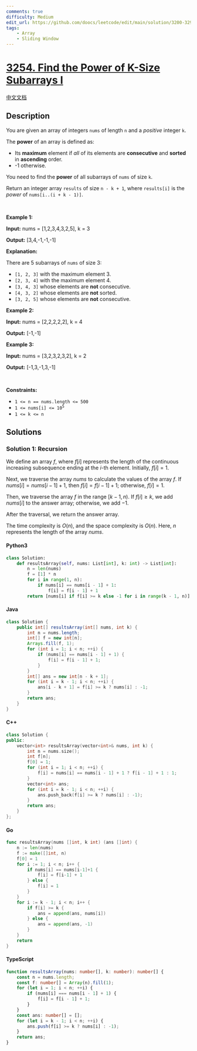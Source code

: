 ```yaml
---
comments: true
difficulty: Medium
edit_url: https://github.com/doocs/leetcode/edit/main/solution/3200-3299/3254.Find%20the%20Power%20of%20K-Size%20Subarrays%20I/README_EN.md
tags:
    - Array
    - Sliding Window
---
```


<!-- problem:start -->

# [3254. Find the Power of K-Size Subarrays I](https://leetcode.com/problems/find-the-power-of-k-size-subarrays-i)

[中文文档](/solution/3200-3299/3254.Find%20the%20Power%20of%20K-Size%20Subarrays%20I/README.md)

## Description

<!-- description:start -->

<p>You are given an array of integers <code>nums</code> of length <code>n</code> and a <em>positive</em> integer <code>k</code>.</p>

<p>The <strong>power</strong> of an array is defined as:</p>

<ul>
	<li>Its <strong>maximum</strong> element if <em>all</em> of its elements are <strong>consecutive</strong> and <strong>sorted</strong> in <strong>ascending</strong> order.</li>
	<li>-1 otherwise.</li>
</ul>

<p>You need to find the <strong>power</strong> of all <span data-keyword="subarray-nonempty">subarrays</span> of <code>nums</code> of size <code>k</code>.</p>

<p>Return an integer array <code>results</code> of size <code>n - k + 1</code>, where <code>results[i]</code> is the <em>power</em> of <code>nums[i..(i + k - 1)]</code>.</p>

<p>&nbsp;</p>
<p><strong class="example">Example 1:</strong></p>

<div class="example-block">
<p><strong>Input:</strong> <span class="example-io">nums = [1,2,3,4,3,2,5], k = 3</span></p>

<p><strong>Output:</strong> [3,4,-1,-1,-1]</p>

<p><strong>Explanation:</strong></p>

<p>There are 5 subarrays of <code>nums</code> of size 3:</p>

<ul>
	<li><code>[1, 2, 3]</code> with the maximum element 3.</li>
	<li><code>[2, 3, 4]</code> with the maximum element 4.</li>
	<li><code>[3, 4, 3]</code> whose elements are <strong>not</strong> consecutive.</li>
	<li><code>[4, 3, 2]</code> whose elements are <strong>not</strong> sorted.</li>
	<li><code>[3, 2, 5]</code> whose elements are <strong>not</strong> consecutive.</li>
</ul>
</div>

<p><strong class="example">Example 2:</strong></p>

<div class="example-block">
<p><strong>Input:</strong> <span class="example-io">nums = [2,2,2,2,2], k = 4</span></p>

<p><strong>Output:</strong> <span class="example-io">[-1,-1]</span></p>
</div>

<p><strong class="example">Example 3:</strong></p>

<div class="example-block">
<p><strong>Input:</strong> <span class="example-io">nums = [3,2,3,2,3,2], k = 2</span></p>

<p><strong>Output:</strong> <span class="example-io">[-1,3,-1,3,-1]</span></p>
</div>

<p>&nbsp;</p>
<p><strong>Constraints:</strong></p>

<ul>
	<li><code>1 &lt;= n == nums.length &lt;= 500</code></li>
	<li><code>1 &lt;= nums[i] &lt;= 10<sup>5</sup></code></li>
	<li><code>1 &lt;= k &lt;= n</code></li>
</ul>

<!-- description:end -->

## Solutions

<!-- solution:start -->

### Solution 1: Recursion

We define an array $f$, where $f[i]$ represents the length of the continuous increasing subsequence ending at the $i$-th element. Initially, $f[i] = 1$.

Next, we traverse the array $\textit{nums}$ to calculate the values of the array $f$. If $nums[i] = nums[i - 1] + 1$, then $f[i] = f[i - 1] + 1$; otherwise, $f[i] = 1$.

Then, we traverse the array $f$ in the range $[k - 1, n)$. If $f[i] \ge k$, we add $\textit{nums}[i]$ to the answer array; otherwise, we add $-1$.

After the traversal, we return the answer array.

The time complexity is $O(n)$, and the space complexity is $O(n)$. Here, $n$ represents the length of the array $\textit{nums}$.

<!-- tabs:start -->

#### Python3

```python
class Solution:
    def resultsArray(self, nums: List[int], k: int) -> List[int]:
        n = len(nums)
        f = [1] * n
        for i in range(1, n):
            if nums[i] == nums[i - 1] + 1:
                f[i] = f[i - 1] + 1
        return [nums[i] if f[i] >= k else -1 for i in range(k - 1, n)]
```

#### Java

```java
class Solution {
    public int[] resultsArray(int[] nums, int k) {
        int n = nums.length;
        int[] f = new int[n];
        Arrays.fill(f, 1);
        for (int i = 1; i < n; ++i) {
            if (nums[i] == nums[i - 1] + 1) {
                f[i] = f[i - 1] + 1;
            }
        }
        int[] ans = new int[n - k + 1];
        for (int i = k - 1; i < n; ++i) {
            ans[i - k + 1] = f[i] >= k ? nums[i] : -1;
        }
        return ans;
    }
}
```

#### C++

```cpp
class Solution {
public:
    vector<int> resultsArray(vector<int>& nums, int k) {
        int n = nums.size();
        int f[n];
        f[0] = 1;
        for (int i = 1; i < n; ++i) {
            f[i] = nums[i] == nums[i - 1] + 1 ? f[i - 1] + 1 : 1;
        }
        vector<int> ans;
        for (int i = k - 1; i < n; ++i) {
            ans.push_back(f[i] >= k ? nums[i] : -1);
        }
        return ans;
    }
};
```

#### Go

```go
func resultsArray(nums []int, k int) (ans []int) {
	n := len(nums)
	f := make([]int, n)
	f[0] = 1
	for i := 1; i < n; i++ {
		if nums[i] == nums[i-1]+1 {
			f[i] = f[i-1] + 1
		} else {
			f[i] = 1
		}
	}
	for i := k - 1; i < n; i++ {
		if f[i] >= k {
			ans = append(ans, nums[i])
		} else {
			ans = append(ans, -1)
		}
	}
	return
}
```

#### TypeScript

```ts
function resultsArray(nums: number[], k: number): number[] {
    const n = nums.length;
    const f: number[] = Array(n).fill(1);
    for (let i = 1; i < n; ++i) {
        if (nums[i] === nums[i - 1] + 1) {
            f[i] = f[i - 1] + 1;
        }
    }
    const ans: number[] = [];
    for (let i = k - 1; i < n; ++i) {
        ans.push(f[i] >= k ? nums[i] : -1);
    }
    return ans;
}
```

<!-- tabs:end -->

<!-- solution:end -->

<!-- problem:end -->
